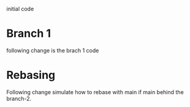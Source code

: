 initial code

# Branch 1 
following change is the brach 1 code


# Rebasing
Following change simulate how to rebase with main if main behind the  branch-2.
